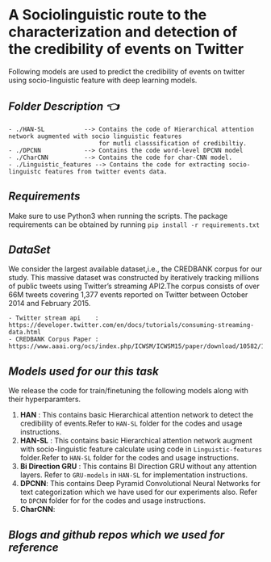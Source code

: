 # **A Sociolinguistic route to the characterization and detection of the credibility of events on Twitter**

Following models are used to predict the credibility of events on twitter using socio-linguistic feature with deep learning
models.

**_Folder Description :point_left:_**
-----
 ```
- ./HAN-SL           --> Contains the code of Hierarchical attention network augmented with socio linguistic features 
                          for mutli classsification of credibiltiy.
- ./DPCNN            --> Contains the code word-level DPCNN model
- ./CharCNN          --> Contains the code for char-CNN model.
- ./Linguistic_features --> Contains the code for extracting socio-linguistc features from twitter events data.
```
**_Requirements_**
-----

Make sure to use Python3 when running the scripts. The package requirements can be obtained by running ```pip install -r requirements.txt```

**_DataSet_**
-----
We consider the largest available dataset,i.e., the CREDBANK corpus for our study. This massive dataset was constructed by iteratively tracking millions of public tweets using Twitter’s streaming API2.The corpus consists of over 66M tweets covering 1,377 events reported on Twitter between October 2014 and February 2015.
```
- Twitter stream api    : https://developer.twitter.com/en/docs/tutorials/consuming-streaming-data.html
- CREDBANK Corpus Paper : https://www.aaai.org/ocs/index.php/ICWSM/ICWSM15/paper/download/10582/10509
```
**_Models used for our this task_**
-----
We release the code for train/finetuning the following models along with their hyperparamters.
1. **HAN** : This contains basic Hierarchical attention network to detect the credibility of events.Refer to ```HAN-SL``` folder for the    codes and usage instructions.
2. **HAN-SL** : This contains basic Hierarchical attention network augment with socio-linguistic feature calculate using code in            ```Linguistic-features``` folder.Refer to ```HAN-SL``` folder for the codes and usage instructions.
3. **Bi Direction GRU** : This contains BI Direction GRU without any attention layers. Refer to ```GRU-models``` in ```HAN-SL``` for implementation instructions.
4. **DPCNN**: This contains Deep Pyramid Convolutional Neural Networks for text categorization which we have used for our experiments also. Refer to ```DPCNN``` folder for for the    codes and usage instructions.
5. **CharCNN**:

**_Blogs and github repos which we used for reference_**
-----








